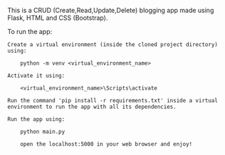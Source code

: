 This is a CRUD (Create,Read,Update,Delete) blogging app made using Flask, HTML and CSS (Bootstrap). 

To run the app:

    Create a virtual environment (inside the cloned project directory) using:

        python -m venv <virtual_environment_name>

    Activate it using:

        <virtual_environment_name>\Scripts\activate

    Run the command 'pip install -r requirements.txt' inside a virtual environment to run the app with all its dependencies.

    Run the app using:

        python main.py

        open the localhost:5000 in your web browser and enjoy!

